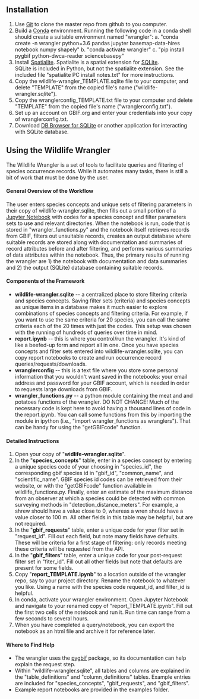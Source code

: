 ## Installation
1.  Use [Git](https://git-scm.com/) to clone the master repo from github to you computer.
2.  Build a [Conda](https://docs.conda.io/projects/conda/en/latest/index.html) environment. Running the following code in a conda shell
    should create a suitable environment named "wrangler":
    a. "conda create -n wrangler python=3.6 pandas jupyter basemap-data-hires notebook numpy shapely"
    b. "conda activate wrangler"
    c. "pip install pygbif python-dwca-reader sciencebasepy"
3.  Install [Spatialite](https://www.gaia-gis.it/fossil/libspatialite/index).  Spatialite is a spatial extension for [SQLite](https://www.sqlite.org/index.html).  
    SQLite is included in Python, but not the spatialite extension.  See the included file "spatialite PC install notes.txt" for more instructions.
4.  Copy the wildlife-wrangler_TEMPLATE.sqlite file to your computer, and
    delete "TEMPLATE" from the copied file's name ("wildlife-wrangler.sqlite").
5.  Copy the wranglerconfig_TEMPLATE.txt file to your computer and delete
    "TEMPLATE" from the copied file's name ("wranglerconfig.txt").
6.  Set up an account on GBIF.org and enter your credentials into
    your copy of wranglerconfig.txt.
7.  Download [DB Browser for SQLite](https://sqlitebrowser.org/) or
    another application for interacting with SQLite database.

## Using the Wildlife Wrangler
The Wildlife Wrangler is a set of tools to facilitate queries and filtering of
species occurrence records.  While it automates many tasks, there is still
a bit of work that must be done by the user.

#### General Overview of the Workflow
The user enters species concepts and unique sets of filtering parameters in their copy of wildlife-wrangler.sqlite, then fills out a small portion of a
[Jupyter Notebook](https://jupyter.org/) with codes for a species concept and filter parameters sets to use and relevant directories.  When the notebook is
run, code that is stored in "wrangler_functions.py" and the notebook itself retrieves records from GBIF, filters out unsuitable records, creates an output database where suitable records are stored along with documentation and summaries of record attributes before and after filtering, and performs various summaries of data attributes within the notebook.  Thus, the primary results of running the wrangler are 1) the notebook with documentation and data summaries and 2) the output (SQLite) database containing suitable records.  

#### Components of the Framework
*  __wildlife-wrangler.sqlite__ -- a centralized place to store filtering
   criteria and species concepts.  Saving filter sets (criteria) and species concepts as unique items in a database makes it much easier to explore
   combinations of species concepts and filtering criteria.  For example, if you want to use the same criteria for 20 species, you can call the same criteria each of the 20 times with just the codes.  This setup was chosen with the running of hundreds of queries over time in mind.
*  __report.ipynb__ -- this is where you control/run the wrangler.  It's
   kind of like a beefed-up form and report all in one.  Once you have species concepts and filter sets entered into wildlife-wrangler.sqlite, you can copy report notebooks to create and run occurrence record queries/requests/downloads.
*  __wranglerconfig__ -- this is a text file where you store some personal
   information that you wouldn't want saved in the notebooks: your email
   address and password for your GBIF account, which is needed in order to
   requests large downloads from GBIF.
*  __wrangler_functions.py__ -- a python module containing the meat and
   and potatoes functions of the wrangler.  DO NOT CHANGE!  Much of the necessary code is kept here to avoid having a thousand lines of code in the report.ipynb.  You can call some functions from this by importing the module in ipython (i.e., "import wrangler_functions as wranglers").  That
   can be handy for using the "getGBIFcode" function.

#### Detailed Instructions
1.  Open your copy of "__widlife-wrangler.sqlite__".  
2.  In the "__species_concepts__" table, enter in a species concept by
    entering a unique species code of your choosing in "species_id", the
    corresponding gbif species id in "gbif_id", "common_name", and "scientific_name".  GBIF species id codes can be retrieved from their
    website, or with the "getGBIFcode" function available in wildlife_functions.py.  Finally, enter an estimate of the maximum
    distance from an observer at which a species could be detected with common surveying methods in "detection_distance_meters".  For example, a shrew should have a value close to 0, whereas a wren should have a value closer to 100 m.  All other fields in this table may be helpful, but are not required.
3.  In the "__gbif_requests__" table, enter a unique code for your filter
    set in "request_id".  Fill out each field, but note many fields have defaults.  These will be criteria for a first stage of filtering: only records meeting these criteria will be requested from the API.
4.  In the "__gbif_filters__" table, enter a unique code for your
    post-request filter set in "fiter_id". Fill out all other fields but note that defaults are present for some fields.
5.  Copy "__report_TEMPLATE.ipynb__" to a location outside of the wrangler
    repo, say to your project directory.  Rename the notebook to whatever
    you like.  Using a name with the species code request_id, and filter_id is helpful.
6.  In conda, activate your wrangler environment.  Open Jupyter Notebook
    and navigate to your renamed copy of "report_TEMPLATE.ipynb".  Fill out
    the first two cells of the notebook and run it.  Run time can range from
    a few seconds to several hours.
7.  When you have completed a query/notebook, you can export the notebook as
    an html file and archive it for reference later.  

#### Where to Find Help
*  The wrangler uses the [pygbif](https://pygbif.readthedocs.io/en/latest/)  package, so its documentation can help
   explain the request step.
*  Within "wildlife-wrangler.sqlite", all tables and columns are explained
   in the "table_definitions" and "column_definitions" tables.  Example
   entries are included for "species_concepts", "gbif_requests", and "gbif_filters".
*  Example report notebooks are provided in the examples folder.
